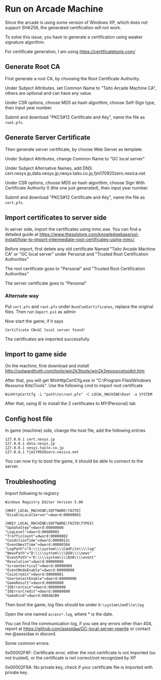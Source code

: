 # Run on Arcade Machine

Since the arcade is using some version of Windows XP, which does not support SHA256, the generated certification will not work.

To solve this issue, you have to generate a certification using weaker signature algorithm.

For certificate generation, I am using https://certificatetools.com/

## Generate Root CA

First generate a root CA, by choosing the Root Certificate Authority. 

Under Subject Attributes, set Common Name to "Taito Arcade Machine CA", others are optional and can have any value.

Under CSR options, choose MD5 as hash algorithm, choose Self-Sign type, then input year number. 

Submit and download "PKCS#12 Certificate and Key", name the file as `root.pfx`.

## Generate Server Certificate

Then generate server certificate, by choose Web Server as template.

Under Subject Attributes, change Common Name to "GC local server"

Under Subject Alternative Names, add DNS: cert.nesys.jp,data.nesys.jp,nesys.taito.co.jp,fjm170920zero.nesica.net

Under CSR options, choose MD5 as hash algorithm, choose Sign With Certificate Authority 0 (the one just generated), then input year number. 

Submit and download "PKCS#12 Certificate and Key", name the file as `cert.pfx`.

## Import certificates to server side

In server side, import the certificates using mmc.exe. You can find a detailed guide at https://www.thesslstore.com/knowledgebase/ssl-install/how-to-import-intermediate-root-certificates-using-mmc/

Before import, first delete any old certificate Named "Taito Arcade Machine CA" or "GC local server" under Personal and "Trusted Root Certification Authorities"

The root certificate goes to "Personal" and "Trusted Root Certification Authorities"

The server certificate goes to "Personal"

### Alternate way
Put `cert.pfx` and `root.pfx` under `BundledCertificates`, replace the original files. Then run `Import.ps1` as admin

Now start the game, if it says
```
Certificate CN=GC local server found!
```
The certificates are imported successfully.

## Import to game side

On the machine, first download and install  http://outwardtruth.com/tools/win2k3tools/win2k3resourcetoolkit.htm 

After that, you will get WinHttpCertCfg.exe in "C:\Program Files\Windows Resource Kits\Tools". Use the following cmd to import root certificate

```
WinHttpCertCfg -i "path\to\root.pfx" -C LOCAL_MACHINE\Root -a SYSTEM
```

After that, using IE to install the 2 certificates to MY(Personal) tab

## Config host file

In game (machine) side, change the host file, add the following entries

```
127.0.0.1 cert.nesys.jp
127.0.0.1 data.nesys.jp
127.0.0.1 nesys.taito.co.jp
127.0.0.1 fjm170920zero.nesica.net
```

You can now try to boot the game, it should be able to connect to the server.

## Troubleshooting

Import following to registry

```
Windows Registry Editor Version 5.00

[HKEY_LOCAL_MACHINE\SOFTWARE\TAITO]
"DisableLocalServer"=dword:00000001

[HKEY_LOCAL_MACHINE\SOFTWARE\TAITO\TYPEX]
"UpdateStep"=dword:00000000
"LogLevel"=dword:00000003
"TrafficCount"=dword:00000002
"ConditionTime"=dword:0000012c
"EventNextTime"=dword:00000384
"LogPath"="D:\\\\system\\\\CmdFile\\\\log"
"NewsPath"="D:\\\\system\\\\DUA\\\\news"
"EventPath"="D:\\\\system\\\\DUA\\\\event"
"Resolution"=dword:00000000
"ScreenVertical"=dword:00000000
"EventModeEnable"=dword:00000000
"CoinCredit"=dword:00000001
"UserSelectEnable"=dword:00000000
"GameResult"=dword:00000000
"IOErrorCoin"=dword:00000000
"IOErrorCredit"=dword:00000000
"GameKind"=dword:0004A2B9
```

Then boot the game, log files should be under ``D:\system\CmdFile\log``

Open the one named `access*.log`, where * is the date.

You can find the communication log, if you see any errors other than 404, report at https://github.com/asesidaa/GC-local-server-rewrite or contact me @asesidaa in discord.

Some common errors:

0x00002F8F: Certificate error, either the root certificate is not imported (so not trusted), or the certificate is not correct/not recognized by XP

0x00002F9A: No private key, check if your certificate file is imported with private key.
